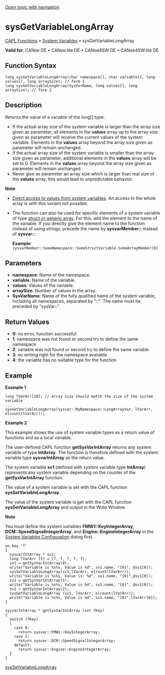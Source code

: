 [Open topic with navigation](../../../../../CANoeDEFamily.htm#Topics/CAPLFunctions/SystemVariables/Functions/CAPLfunctionSysGetVariableLongArray.md)

# sysGetVariableLongArray

[CAPL Functions](../../CAPLfunctions.md) » [System Variables](../CAPLfunctionsSystemVariablesOverview.md) » sysGetVariableLongArray

**Valid for**: CANoe DE • CANoe:lite DE • CANoe4SW DE • CANoe4SW:lite DE

## Function Syntax

```plaintext
long sysGetVariableLongArray(char namespace[], char variable[], long values[], long arraySize); // form 1
long sysGetVariableLongArray(SysVarName, long values[], long arraySize); // form 2
```

## Description

Returns the value of a variable of the long[] type.

- If the actual array size of the system variable is larger than the array size given as parameter, all elements in the **values** array up to the array size given as parameter will receive the current values of the system variable. Elements in the **values** array beyond the array size given as parameter will remain unchanged.
- If the actual array size of the system variable is smaller than the array size given as parameter, additional elements in the **values** array will be set to 0. Elements in the **values** array beyond the array size given as parameter will remain unchanged.
- Never give as parameter an array size which is larger than real size of the **values** array, this would lead to unpredictable behavior.

**Note**

- [Direct access to values from system variables](../../../Shared/CAPL/SignalOrientedProgramming/SOPAccessSystemVariable.md). An access to the whole array is with this variant not possible.
- The function can also be used for specific elements of a system variable of type [struct or generic array](../../../Shared/SystemVariables/SysVar.md). For this, add the element to the name of the variable. If you directly give the element name to the function instead of using strings, precede the name by **sysvarMember::** instead of **sysvar::**.
  
  **Example**: `sysvarMember::SomeNamespace::SomeStructVariable.SomeArrayMember[0]`

## Parameters

- **namespace**: Name of the namespace.
- **variable**: Name of the variable.
- **values**: Values of the variable.
- **arraySize**: Number of values in the array.
- **SysVarName**: Name of the fully qualified name of the system variable, including all namespaces, separated by "::". The name must be preceded by "sysVar::".

## Return Values

- **0**: no error, function successful
- **1**: namespace was not found or second try to define the same namespace
- **2**: variable was not found or second try to define the same variable
- **3**: no writing right for the namespace available
- **4**: the variable has no suitable type for the function

## Example

**Example 1**

```plaintext
long lVarArr[10]; // array size should match the size of the system variable
...
sysGetVariableLongArray(sysvar::MyNamespace::LongArrayVar, lVarArr, elcount(lVarArr));
```

**Example 2**

This example shows the use of system variable types as a return value of functions and as a local variable.

The user-defined CAPL function **getSysVarIntArray** returns any system variable of type **IntArray**. The function is therefore defined with the system variable type **sysvarIntArray** as the return value.

The system variable **sv1** (defined with system variable type **IntArray**) represents any system variable depending on the counter of the **getSysVarIntArray** function.

The value of a system variable is set with the CAPL function **sysSetVariableLongArray**.

The value of the system variable is get with the CAPL function **sysGetVariableLongArray** and output in the Write Window.

**Note**

You must define the system variables **FMW1::KeyIntegerArray**, **DCM::SpeedSignalIntegerArray**, and **Engine::EngineIntegerArray** in the [System Variables Configuration](../../../Shared/SystemVariables/SysVarConfigUserDefined.md) dialog first.

```plaintext
on key 'f'
{
  sysvarIntArray * sv1;
  long lVarArr [5] = {7, 7, 7, 7, 7};
  sv1 = getSysVarIntArray(0);
  write("Variable is %s%s, Value is %d", sv1.name, "[0]", @sv1[0]);
  sysSetVariableLongArray(sv1,lVarArr, elcount(lVarArr));
  write("Variable is %s%s, Value is: %d", sv1.name, "[0]",@sv1[0]);
  sv1 = getSysVarIntArray(1);
  write("Variable is %s%s, Value is %d", sv1.name, "[0]", @sv1[0]);
  sv1 = getSysVarIntArray(2);
  sysGetVariableLongArray (sv1, lVarArr, elcount(lVarArr));
  write("Variable is %s%s, Value is %d", sv1.name, "[0]",lVarArr[0]);
}

sysvarIntArray * getSysVarIntArray (int fKey)
{
  switch (fKey)
  {
    case 0:
      return sysvar::FMW1::KeyIntegerArray;
    case 1:
      return sysvar::DCM::SpeedSignalIntegerArray;
    default:
      return sysvar::Engine::EngineIntegerArray;
  }
}
```

[sysSetVariableLongArray](CAPLfunctionSysSetVariableLongArray.md)
